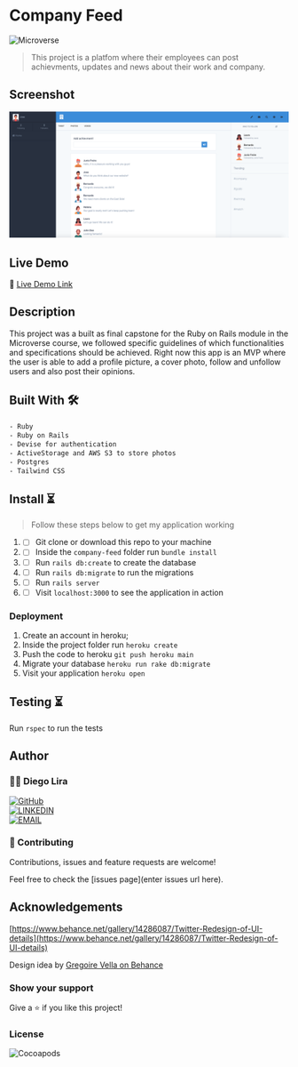 # Company Feed
![Microverse](https://img.shields.io/badge/-Microverse-6F23FF?style=for-the-badge)

> This project is a platfom where their employees can post achievments, updates and news about their work and company. 

## Screenshot

![image](screenshot.png)

## Live Demo

🔗 [Live Demo Link](https://company-feed.herokuapp.com/)

## Description

This project was a built as final capstone for the Ruby on Rails module in the Microverse course, we followed specific guidelines of which functionalities and specifications should be achieved. Right now this app is an MVP where the user is able to add a profile picture, a cover photo, follow and unfollow users and also post their opinions.

## Built With 🛠

```
- Ruby
- Ruby on Rails
- Devise for authentication
- ActiveStorage and AWS S3 to store photos
- Postgres
- Tailwind CSS
```

## Install ⏳

> Follow these steps below to get my application working

1. - [ ] Git clone or download this repo to your machine
2. - [ ] Inside the `company-feed` folder run `bundle install`
3. - [ ] Run `rails db:create` to create the database
4. - [ ] Run `rails db:migrate` to run the migrations
5. - [ ] Run `rails server`
6. - [ ] Visit `localhost:3000` to see the application in action

### Deployment

1. Create an account in heroku;
2. Inside the project folder run `heroku create`
3. Push the code to heroku `git push heroku main`
4. Migrate your database `heroku run rake db:migrate`
5. Visit your application `heroku open`

## Testing ⏳

Run `rspec` to run the tests

## Author

### 👨‍💻 Diego Lira
[![GitHub](https://img.shields.io/badge/-GitHub-000?style=for-the-badge&logo=GitHub&logoColor=white)](https://github.com/lirad) <br>
[![LINKEDIN](https://img.shields.io/badge/-LINKEDIN-0077B5?style=for-the-badge&logo=Linkedin&logoColor=white)](https://www.linkedin.com/in/diegoalira/) <br>
[![EMAIL](https://img.shields.io/badge/-EMAIL-D14836?style=for-the-badge&logo=Mail.Ru&logoColor=white)](mailto:diegoalira@gmail.com) <br>


### 🤝 Contributing

Contributions, issues and feature requests are welcome!

Feel free to check the [issues page](enter issues url here).

## Acknowledgements

[https://www.behance.net/gallery/14286087/Twitter-Redesign-of-UI-details](https://www.behance.net/gallery/14286087/Twitter-Redesign-of-UI-details)

Design idea by [Gregoire Vella on Behance](https://www.behance.net/gregoirevella)

### Show your support

Give a ⭐️ if you like this project!

### License

![Cocoapods](https://img.shields.io/cocoapods/l/AFNetworking?color=red&style=for-the-badge)
